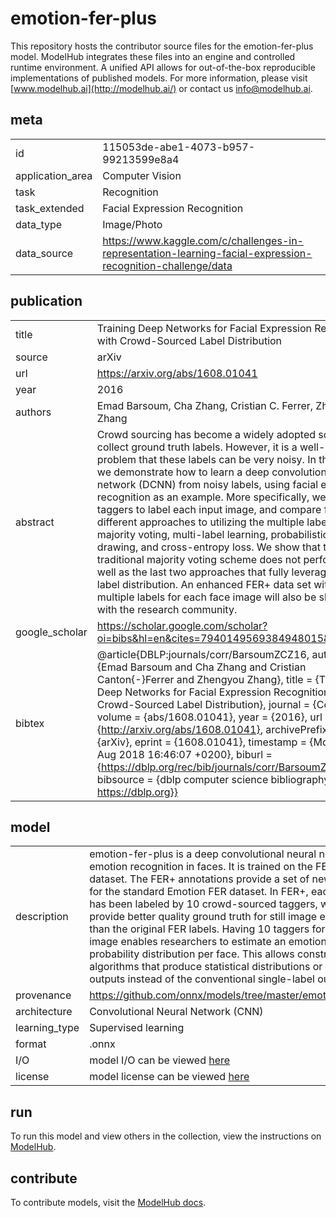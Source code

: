 # emotion-fer-plus

This repository hosts the contributor source files for the emotion-fer-plus model. ModelHub integrates these files into an engine and controlled runtime environment. A unified API allows for out-of-the-box reproducible implementations of published models. For more information, please visit [www.modelhub.ai](http://modelhub.ai/) or contact us [info@modelhub.ai](mailto:info@modelhub.ai).

## meta

|                  |                                                                                                             |
| ---------------- | ----------------------------------------------------------------------------------------------------------- |
| id               | 115053de-abe1-4073-b957-99213599e8a4                                                                        |
| application_area | Computer Vision                                                                                             |
| task             | Recognition                                                                                                 |
| task_extended    | Facial Expression Recognition                                                                               |
| data_type        | Image/Photo                                                                                                 |
| data_source      | https://www.kaggle.com/c/challenges-in-representation-learning-facial-expression-recognition-challenge/data |

## publication

|                |                                                                                                                                                                                                                                                                                                                                                                                                                                                                                                                                                                                                                                                                                                                                                                                                                                     |
| -------------- | ----------------------------------------------------------------------------------------------------------------------------------------------------------------------------------------------------------------------------------------------------------------------------------------------------------------------------------------------------------------------------------------------------------------------------------------------------------------------------------------------------------------------------------------------------------------------------------------------------------------------------------------------------------------------------------------------------------------------------------------------------------------------------------------------------------------------------------- |
| title          | Training Deep Networks for Facial Expression Recognition with Crowd-Sourced Label Distribution                                                                                                                                                                                                                                                                                                                                                                                                                                                                                                                                                                                                                                                                                                                                      |
| source         | arXiv                                                                                                                                                                                                                                                                                                                                                                                                                                                                                                                                                                                                                                                                                                                                                                                                                               |
| url | https://arxiv.org/abs/1608.01041 |
| year           | 2016                                                                                                                                                                                                                                                                                                                                                                                                                                                                                                                                                                                                                                                                                                                                                                                                                                |
| authors        | Emad Barsoum, Cha Zhang, Cristian C. Ferrer, Zhengyou Zhang                                                                                                                                                                                                                                                                                                                                                                                                                                                                                                                                                                                                                                                                                                                                                                         |
| abstract       | Crowd sourcing has become a widely adopted scheme to collect ground truth labels. However, it is a well-known problem that these labels can be very noisy. In this paper, we demonstrate how to learn a deep convolutional neural network (DCNN) from noisy labels, using facial expression recognition as an example. More specifically, we have 10 taggers to label each input image, and compare four different approaches to utilizing the multiple labels: majority voting, multi-label learning, probabilistic label drawing, and cross-entropy loss. We show that the traditional majority voting scheme does not perform as well as the last two approaches that fully leverage the label distribution. An enhanced FER+ data set with multiple labels for each face image will also be shared with the research community. |
| google_scholar | https://scholar.google.com/scholar?oi=bibs&hl=en&cites=7940149569384948015&as_sdt=5                                                                                                                                                                                                                                                                                                                                                                                                                                                                                                                                                                                                                                                                                                                                                 |
| bibtex         | @article{DBLP:journals/corr/BarsoumZCZ16, author = {Emad Barsoum and Cha Zhang and Cristian Canton{-}Ferrer and Zhengyou Zhang}, title = {Training Deep Networks for Facial Expression Recognition with Crowd-Sourced Label Distribution}, journal = {CoRR}, volume = {abs/1608.01041}, year = {2016}, url = {http://arxiv.org/abs/1608.01041}, archivePrefix = {arXiv}, eprint = {1608.01041}, timestamp = {Mon, 13 Aug 2018 16:46:07 +0200}, biburl = {https://dblp.org/rec/bib/journals/corr/BarsoumZCZ16}, bibsource = {dblp computer science bibliography, https://dblp.org}}                                                                                                                                                                                                                                                  |

## model

|               |                                                                                                                                                                                                                                                                                                                                                                                                                                                                                                                                                                                                                                                         |
| ------------- | ------------------------------------------------------------------------------------------------------------------------------------------------------------------------------------------------------------------------------------------------------------------------------------------------------------------------------------------------------------------------------------------------------------------------------------------------------------------------------------------------------------------------------------------------------------------------------------------------------------------------------------------------------- |
| description   | emotion-fer-plus is a deep convolutional neural network for emotion recognition in faces. It is trained on the FER+ dataset. The FER+ annotations provide a set of new labels for the standard Emotion FER dataset. In FER+, each image has been labeled by 10 crowd-sourced taggers, which provide better quality ground truth for still image emotion than the original FER labels. Having 10 taggers for each image enables researchers to estimate an emotion probability distribution per face. This allows constructing algorithms that produce statistical distributions or multi-label outputs instead of the conventional single-label output. |
| provenance | https://github.com/onnx/models/tree/master/emotion_ferplus |
| architecture  | Convolutional Neural Network (CNN)                                                                                                                                                                                                                                                                                                                                                                                                                                                                                                                                                                                                                      |
| learning_type | Supervised learning                                                                                                                                                                                                                                                                                                                                                                                                                                                                                                                                                                                                                                     |
| format        | .onnx                                                                                                                                                                                                                                                                                                                                                                                                                                                                                                                                                                                                                                                   |
| I/O           | model I/O can be viewed [here](contrib_src/model/config.json)                                                                                                                                                                                                                                                                                                                                                                                                                                                                                                                                                                                           |
| license       | model license can be viewed [here](contrib_src/license/model)                                                                                                                                                                                                                                                                                                                                                                                                                                                                                                                                                                                           |

## run

To run this model and view others in the collection, view the instructions on [ModelHub](http://app.modelhub.ai/).

## contribute

To contribute models, visit the [ModelHub docs](https://modelhub.readthedocs.io/en/latest/).
